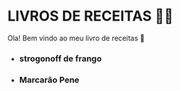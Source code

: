 # LIVROS DE RECEITAS :man_cook:

Ola! Bem vindo ao meu livro de receitas :wave:

- ### strogonoff de frango

- ### Marcarão Pene